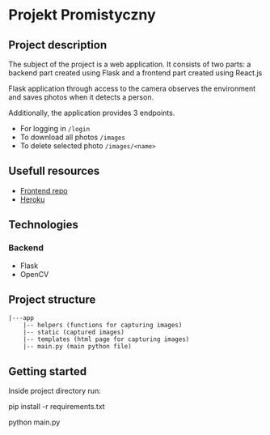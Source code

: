 # Projekt Promistyczny

## Project description

The subject of the project is a web application. It consists of two parts: a backend part created using Flask and a frontend part created using React.js

Flask application through access to the camera observes the environment and saves photos when it detects a person.

Additionally, the application provides 3 endpoints.
- For logging in ```/login```
- To download all photos ```/images```
- To delete selected photo ```/images/<name>```

## Usefull resources

- [Frontend repo](https://github.com/pawelpiatek1707/projekt-programistyczny-react)
- [Heroku](https://cctv-flask.herokuapp.com/)

## Technologies

### Backend

- Flask
- OpenCV



## Project structure
```
|---app
    |-- helpers (functions for capturing images)
    |-- static (captured images)
    |-- templates (html page for capturing images)
    |-- main.py (main python file)
```

## Getting started

Inside project directory run:

pip install -r requirements.txt

python main.py
